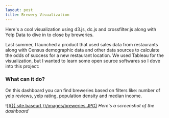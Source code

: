 ```yaml
---
layout: post
title: Brewery Visualization
---
```


Here's a cool visualization using d3.js, dc.js and crossfilter.js along with Yelp Data to dive in to close by breweries. 

Last summer, I launched a product that used sales data from restaurants along with Census demographic data and other data sources to calculate the odds of success for a new restaurant location. We used Tableau for the visualization, but I wanted to learn some open source softwares so I dove into this project:

### What can it do?
On this dashboard you can find breweries based on filters like: number of yelp reviews, yelp rating, population density and median income.

![]<a href="/breweries">({{ site.baseurl }}/images/breweries.JPG)</a>
*Here's a screenshot of the dashboard*